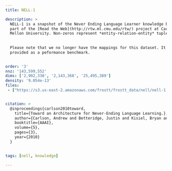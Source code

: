 ```yaml
---
title: NELL-1

description: >
  NELL-1 is a snapshot of the Never Ending Language Learner knowledge base,
  part of the [Read the Web](http://rtw.ml.cmu.edu/rtw/) project at Carnegie
  Mellon University. Non-zeros represent *entity-relation-entity* tuples.
  
  
  Please note that we no longer have the mappings for this dataset. It is
  provided as a peformance benchmark.
  

order: '3'
nnz: '143,599,552'
dims: ['2,902,330', '2,143,368', '25,495,389']
density: '9.054e-13'
files:
 - ["https://s3.us-east-2.amazonaws.com/frostt/frostt_data/nell/nell-1.tns.gz", NELL-1 tensor]


citation: >
  @inproceedings{carlson2010toward,
  	title={Toward an Architecture for Never-Ending Language Learning.},
  	author={Carlson, Andrew and Betteridge, Justin and Kisiel, Bryan and Settles, Burr and Hruschka Jr., Estevam R. and Mitchell, Tom M.},
  	booktitle={AAAI},
  	volume={5},
  	pages={3},
  	year={2010}
  }
  

tags: [nell, knowledge]

---
```

